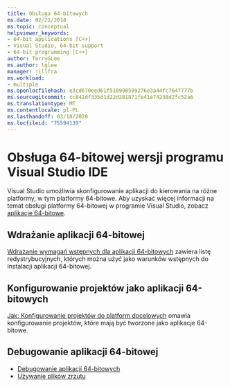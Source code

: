```yaml
---
title: Obsługa 64-bitowych
ms.date: 02/21/2018
ms.topic: conceptual
helpviewer_keywords:
- 64-bit applications [C++]
- Visual Studio, 64-bit support
- 64-bit programming [C++]
author: TerryGLee
ms.author: tglee
manager: jillfra
ms.workload:
- multiple
ms.openlocfilehash: e3cd670eed61f510998599276e3a44fc7647777b
ms.sourcegitcommit: cc841df335d1d22d281871fe41e74238d2fc52a6
ms.translationtype: MT
ms.contentlocale: pl-PL
ms.lasthandoff: 03/18/2020
ms.locfileid: "75594139"
---
```

# <a name="visual-studio-ide-64-bit-support"></a>Obsługa 64-bitowej wersji programu Visual Studio IDE

Visual Studio umożliwia skonfigurowanie aplikacji do kierowania na różne platformy, w tym platformy 64-bitowe. Aby uzyskać więcej informacji na temat obsługi platformy 64-bitowej w programie Visual Studio, zobacz [aplikacje 64-bitowe](/dotnet/framework/64-bit-apps).

## <a name="deploy-a-64-bit-application"></a>Wdrażanie aplikacji 64-bitowej

[Wdrażanie wymagań wstępnych dla aplikacji 64-bitowych](../deployment/deploying-prerequisites-for-64-bit-applications.md) zawiera listę redystrybucyjnych, których można użyć jako warunków wstępnych do instalacji aplikacji 64-bitowej.

## <a name="configure-projects-as-64-bit-applications"></a>Konfigurowanie projektów jako aplikacji 64-bitowych

[Jak: Konfigurowanie projektów do platform docelowych](../ide/how-to-configure-projects-to-target-platforms.md) omawia konfigurowanie projektów, które mają być tworzone jako aplikacje 64-bitowe.

## <a name="debug-a-64-bit-application"></a>Debugowanie aplikacji 64-bitowej

- [Debugowanie aplikacji 64-bitowych](../debugger/debug-64-bit-applications.md)
- [Używanie plików zrzutu](../debugger/using-dump-files.md)
